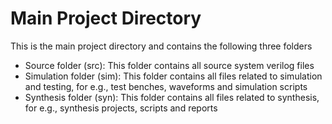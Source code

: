 # Main Project Directory

This is the main project directory and contains the following three folders
  - Source folder (src): This folder contains all source system verilog files
  - Simulation folder (sim): This folder contains all files related to simulation and testing, for e.g., test benches, waveforms and simulation scripts
  - Synthesis folder (syn): This folder contains all files related to synthesis, for e.g., synthesis projects, scripts and reports
